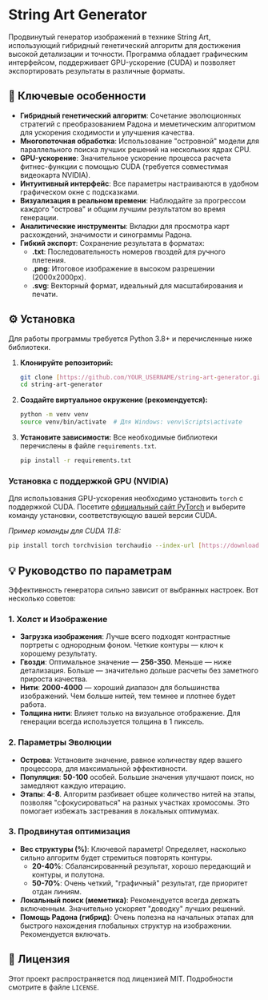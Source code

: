 # String Art Generator

Продвинутый генератор изображений в технике String Art, использующий гибридный генетический алгоритм для достижения высокой детализации и точности. Программа обладает графическим интерфейсом, поддерживает GPU-ускорение (CUDA) и позволяет экспортировать результаты в различные форматы.

## 🚀 Ключевые особенности

- **Гибридный генетический алгоритм**: Сочетание эволюционных стратегий с преобразованием Радона и меметическим алгоритмом для ускорения сходимости и улучшения качества.
- **Многопоточная обработка**: Использование "островной" модели для параллельного поиска лучших решений на нескольких ядрах CPU.
- **GPU-ускорение**: Значительное ускорение процесса расчета фитнес-функции с помощью CUDA (требуется совместимая видеокарта NVIDIA).
- **Интуитивный интерфейс**: Все параметры настраиваются в удобном графическом окне с подсказками.
- **Визуализация в реальном времени**: Наблюдайте за прогрессом каждого "острова" и общим лучшим результатом во время генерации.
- **Аналитические инструменты**: Вкладки для просмотра карт расхождений, значимости и синограммы Радона.
- **Гибкий экспорт**: Сохранение результата в форматах:
  - **.txt**: Последовательность номеров гвоздей для ручного плетения.
  - **.png**: Итоговое изображение в высоком разрешении (2000x2000px).
  - **.svg**: Векторный формат, идеальный для масштабирования и печати.

## ⚙️ Установка

Для работы программы требуется Python 3.8+ и перечисленные ниже библиотеки.

1.  **Клонируйте репозиторий:**
    ```bash
    git clone [https://github.com/YOUR_USERNAME/string-art-generator.git](https://github.com/YOUR_USERNAME/string-art-generator.git)
    cd string-art-generator
    ```

2.  **Создайте виртуальное окружение (рекомендуется):**
    ```bash
    python -m venv venv
    source venv/bin/activate  # Для Windows: venv\Scripts\activate
    ```

3.  **Установите зависимости:**
    Все необходимые библиотеки перечислены в файле `requirements.txt`.
    ```bash
    pip install -r requirements.txt
    ```

### Установка с поддержкой GPU (NVIDIA)

Для использования GPU-ускорения необходимо установить `torch` с поддержкой CUDA. Посетите [официальный сайт PyTorch](https://pytorch.org/get-started/locally/) и выберите команду установки, соответствующую вашей версии CUDA.

*Пример команды для CUDA 11.8:*
```bash
pip install torch torchvision torchaudio --index-url [https://download.pytorch.org/whl/cu118](https://download.pytorch.org/whl/cu118)
```

## 💡 Руководство по параметрам

Эффективность генератора сильно зависит от выбранных настроек. Вот несколько советов:

### 1\. Холст и Изображение

  - **Загрузка изображения**: Лучше всего подходят контрастные портреты с однородным фоном. Четкие контуры — ключ к хорошему результату.
  - **Гвозди**: Оптимальное значение — **256-350**. Меньше — ниже детализация. Больше — значительно дольше расчеты без заметного прироста качества.
  - **Нити**: **2000-4000** — хороший диапазон для большинства изображений. Чем больше нитей, тем темнее и плотнее будет работа.
  - **Толщина нити**: Влияет только на визуальное отображение. Для генерации всегда используется толщина в 1 пиксель.

### 2\. Параметры Эволюции

  - **Острова**: Установите значение, равное количеству ядер вашего процессора, для максимальной эффективности.
  - **Популяция**: **50-100** особей. Большие значения улучшают поиск, но замедляют каждую итерацию.
  - **Этапы**: **4-8**. Алгоритм разбивает общее количество нитей на этапы, позволяя "сфокусироваться" на разных участках хромосомы. Это помогает избежать застревания в локальных оптимумах.

### 3\. Продвинутая оптимизация

  - **Вес структуры (%)**: Ключевой параметр\! Определяет, насколько сильно алгоритм будет стремиться повторять контуры.
      - **20-40%**: Сбалансированный результат, хорошо передающий и контуры, и полутона.
      - **50-70%**: Очень четкий, "графичный" результат, где приоритет отдан линиям.
  - **Локальный поиск (меметика)**: Рекомендуется всегда держать включенным. Значительно ускоряет "доводку" лучших решений.
  - **Помощь Радона (гибрид)**: Очень полезна на начальных этапах для быстрого нахождения глобальных структур на изображении. Рекомендуется включать.

## 📄 Лицензия

Этот проект распространяется под лицензией MIT. Подробности смотрите в файле `LICENSE`.
